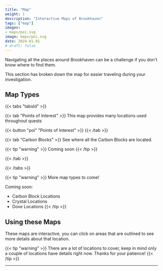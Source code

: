 ```yaml
---
title: "Map"
weight: 1
description: "Interactive Maps of Brookhaven"
tags: ["map"]
images: 
- maps/poi.svg
image: maps/poi.svg
date: 2024-01-01
# draft: false
--- 
```



Navigating all the places around Brookhaven can be a challenge if you don't know where to find them. 

This section has broken down the map for easier traveling during your investigation. 


## Map Types

{{< tabs "tabsId" >}}

{{< tab "Points of Interest" >}}
This map provides many locations used throughout quests

{{< button "poi" "Points of Interest" >}}
{{< /tab >}}

{{< tab "Carbon Blocks" >}}
See where all the Carbon Blocks are located.

{{< tip "warning" >}}
Coming soon
{{< /tip >}}

{{< /tab >}}

{{< /tabs >}}

{{< tip "warning" >}}
More map types to come!

Coming soon: 

- Carbon Block Locations
- Crystal Locations
- Dove Locations
{{< /tip >}}

## Using these Maps

These maps are interactive, you can click on areas that are outlined to see more details about that location.

{{< tip "warning" >}}
There are a lot of locations to cover, keep in mind only a couple of locations have details right now. Thanks for your patience!
{{< /tip >}}

---

